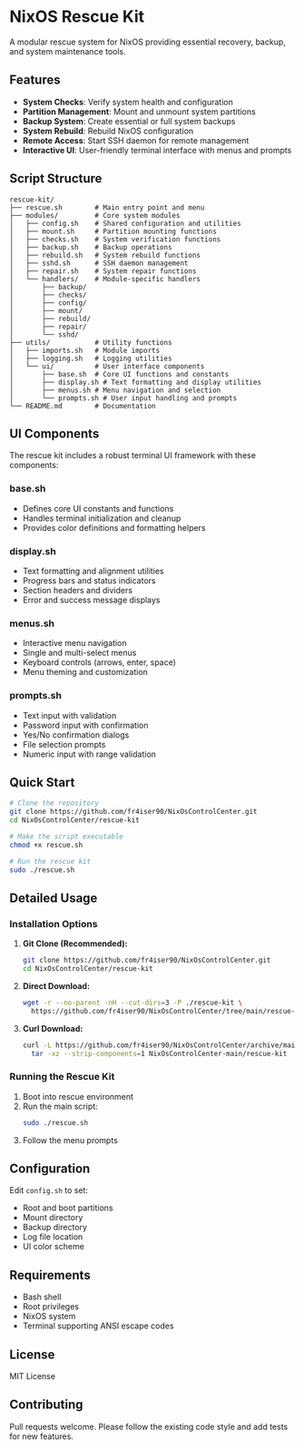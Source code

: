 # NixOS Rescue Kit

A modular rescue system for NixOS providing essential recovery, backup, and system maintenance tools.

## Features

- **System Checks**: Verify system health and configuration
- **Partition Management**: Mount and unmount system partitions
- **Backup System**: Create essential or full system backups
- **System Rebuild**: Rebuild NixOS configuration
- **Remote Access**: Start SSH daemon for remote management
- **Interactive UI**: User-friendly terminal interface with menus and prompts

## Script Structure

```
rescue-kit/
├── rescue.sh        # Main entry point and menu
├── modules/         # Core system modules
│   ├── config.sh    # Shared configuration and utilities
│   ├── mount.sh     # Partition mounting functions
│   ├── checks.sh    # System verification functions
│   ├── backup.sh    # Backup operations
│   ├── rebuild.sh   # System rebuild functions
│   ├── sshd.sh      # SSH daemon management
│   ├── repair.sh    # System repair functions
│   └── handlers/    # Module-specific handlers
│       ├── backup/
│       ├── checks/
│       ├── config/
│       ├── mount/
│       ├── rebuild/
│       ├── repair/
│       └── sshd/
├── utils/           # Utility functions
│   ├── imports.sh   # Module imports
│   ├── logging.sh   # Logging utilities
│   └── ui/          # User interface components
│       ├── base.sh  # Core UI functions and constants
│       ├── display.sh # Text formatting and display utilities
│       ├── menus.sh # Menu navigation and selection
│       └── prompts.sh # User input handling and prompts
└── README.md        # Documentation
```

## UI Components

The rescue kit includes a robust terminal UI framework with these components:

### base.sh
- Defines core UI constants and functions
- Handles terminal initialization and cleanup
- Provides color definitions and formatting helpers

### display.sh
- Text formatting and alignment utilities
- Progress bars and status indicators
- Section headers and dividers
- Error and success message displays

### menus.sh
- Interactive menu navigation
- Single and multi-select menus
- Keyboard controls (arrows, enter, space)
- Menu theming and customization

### prompts.sh
- Text input with validation
- Password input with confirmation
- Yes/No confirmation dialogs
- File selection prompts
- Numeric input with range validation

## Quick Start

```bash
# Clone the repository
git clone https://github.com/fr4iser90/NixOsControlCenter.git
cd NixOsControlCenter/rescue-kit

# Make the script executable
chmod +x rescue.sh

# Run the rescue kit
sudo ./rescue.sh
```

## Detailed Usage

### Installation Options

1. **Git Clone (Recommended):**
   ```bash
   git clone https://github.com/fr4iser90/NixOsControlCenter.git
   cd NixOsControlCenter/rescue-kit
   ```

2. **Direct Download:**
   ```bash
   wget -r --no-parent -nH --cut-dirs=3 -P ./rescue-kit \
     https://github.com/fr4iser90/NixOsControlCenter/tree/main/rescue-kit
   ```

3. **Curl Download:**
   ```bash
   curl -L https://github.com/fr4iser90/NixOsControlCenter/archive/main.tar.gz | \
     tar -xz --strip-components=1 NixOsControlCenter-main/rescue-kit
   ```

### Running the Rescue Kit

1. Boot into rescue environment
2. Run the main script:
   ```bash
   sudo ./rescue.sh
   ```
3. Follow the menu prompts

## Configuration

Edit `config.sh` to set:
- Root and boot partitions
- Mount directory
- Backup directory
- Log file location
- UI color scheme

## Requirements

- Bash shell
- Root privileges
- NixOS system
- Terminal supporting ANSI escape codes

## License

MIT License

## Contributing

Pull requests welcome. Please follow the existing code style and add tests for new features.
